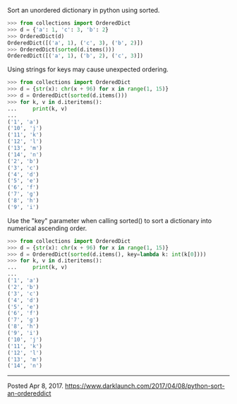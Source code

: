 Sort an unordered dictionary in python using sorted.

```python
>>> from collections import OrderedDict
>>> d = {'a': 1, 'c': 3, 'b': 2}
>>> OrderedDict(d)
OrderedDict([('a', 1), ('c', 3), ('b', 2)])
>>> OrderedDict(sorted(d.items()))
OrderedDict([('a', 1), ('b', 2), ('c', 3)])
```

Using strings for keys may cause unexpected ordering.

```python
>>> from collections import OrderedDict
>>> d = {str(x): chr(x + 96) for x in range(1, 15)}
>>> d = OrderedDict(sorted(d.items()))
>>> for k, v in d.iteritems():
...     print(k, v)
...
('1', 'a')
('10', 'j')
('11', 'k')
('12', 'l')
('13', 'm')
('14', 'n')
('2', 'b')
('3', 'c')
('4', 'd')
('5', 'e')
('6', 'f')
('7', 'g')
('8', 'h')
('9', 'i')
```

Use the "key" parameter when calling sorted() to sort a dictionary into numerical ascending order.

```python
>>> from collections import OrderedDict
>>> d = {str(x): chr(x + 96) for x in range(1, 15)}
>>> d = OrderedDict(sorted(d.items(), key=lambda k: int(k[0])))
>>> for k, v in d.iteritems():
...     print(k, v)
...
('1', 'a')
('2', 'b')
('3', 'c')
('4', 'd')
('5', 'e')
('6', 'f')
('7', 'g')
('8', 'h')
('9', 'i')
('10', 'j')
('11', 'k')
('12', 'l')
('13', 'm')
('14', 'n')
```

---

Posted Apr 8, 2017.
https://www.darklaunch.com/2017/04/08/python-sort-an-ordereddict